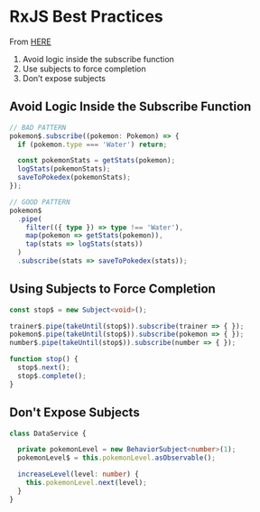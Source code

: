 # RxJS Best Practices

From [HERE](https://betterprogramming.pub/rxjs-best-practices-7f559d811514)

1. Avoid logic inside the subscribe function
2. Use subjects to force completion
3. Don’t expose subjects

## Avoid Logic Inside the Subscribe Function

```typescript
// BAD PATTERN
pokemon$.subscribe((pokemon: Pokemon) => {
  if (pokemon.type === 'Water') return;

  const pokemonStats = getStats(pokemon);
  logStats(pokemonStats);
  saveToPokedex(pokemonStats);
});

// GOOD PATTERN
pokemon$
  .pipe(
    filter(({ type }) => type !== 'Water'),
    map(pokemon => getStats(pokemon)),
    tap(stats => logStats(stats))
  )
  .subscribe(stats => saveToPokedex(stats));
```

## Using Subjects to Force Completion

```typescript
const stop$ = new Subject<void>();

trainer$.pipe(takeUntil(stop$)).subscribe(trainer => { });
pokemon$.pipe(takeUntil(stop$)).subscribe(pokemon => { });
number$.pipe(takeUntil(stop$)).subscribe(number => { });

function stop() {
  stop$.next();
  stop$.complete();
}
```

## Don't Expose Subjects

```typescript
class DataService {

  private pokemonLevel = new BehaviorSubject<number>(1);
  pokemonLevel$ = this.pokemonLevel.asObservable();

  increaseLevel(level: number) {
    this.pokemonLevel.next(level);
  }
}
```
